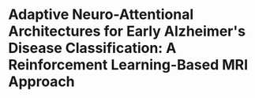 # Adaptive Neuro-Attentional Architectures for Early Alzheimer's Disease Classification: A Reinforcement Learning-Based MRI Approach



